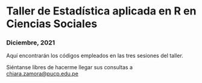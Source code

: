 # Taller de Estadística aplicada en R en Ciencias Sociales

### Diciembre, 2021

Aquí encontrarán los códigos empleados en las tres sesiones del taller.

Siéntanse libres de hacerme llegar sus consultas a chiara.zamora@pucp.edu.pe
